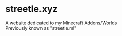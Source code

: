 # streetle.xyz
A website dedicated to my Minecraft Addons/Worlds<br>Previously known as "streetle.ml"
